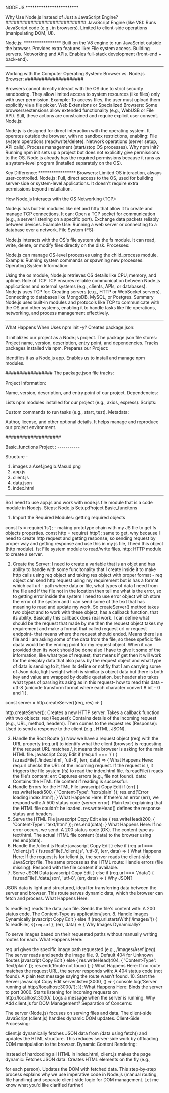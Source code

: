 NODE JS ************************

Why Use Node.js Instead of Just a JavaScript Engine?
#############################
JavaScript Engine (like V8):
Runs JavaScript code (e.g., in browsers).
Limited to client-side operations (manipulating DOM, UI).

Node.js: *****************
Built on the V8 engine to run JavaScript outside the browser.
Provides extra features like:
File system access.
Building servers.
Networking and APIs.
Enables full-stack development (front-end + back-end).

****************************
Working with the Computer Operating System: Browser vs. Node.js
Browser: #####################

Browsers cannot directly interact with the OS due to strict security sandboxing.
They allow limited access to system resources (like files) only with user permission.
Example:
To access files, the user must upload them explicitly via a file picker.
Web Extensions or Specialized Browsers:
Some browsers/extensions allow extended functionality (e.g., WebUSB or File API).
Still, these actions are constrained and require explicit user consent.
Node.js:

Node.js is designed for direct interaction with the operating system.
It operates outside the browser, with no sandbox restrictions, enabling:
File system operations (read/write/delete).
Network operations (server setup, API calls).
Process management (start/stop OS processes).
Why npm init?
Running npm init sets up a project but does not explicitly give permissions to the OS.
Node.js already has the required permissions because it runs as a system-level program (installed separately on the OS).


Key Difference: *****************
Browsers: Limited OS interaction, always user-controlled.
Node.js: Full, direct access to the OS, used for building server-side or system-level applications. It doesn't require extra permissions beyond installation.

How Node.js Interacts with the OS
Networking (TCP):

Node.js has built-in modules like net and http that allow it to create and manage TCP connections.
It can:
Open a TCP socket for communication (e.g., a server listening on a specific port).
Exchange data packets reliably between devices.
Example Use: Running a web server or connecting to a database over a network.
File System (FS):

Node.js interacts with the OS's file system via the fs module.
It can read, write, delete, or modify files directly on the disk.
Processes:

Node.js can manage OS-level processes using the child_process module.
Example: Running system commands or spawning new processes.
Operating System Information:

Using the os module, Node.js retrieves OS details like CPU, memory, and uptime.
Role of TCP
TCP ensures reliable communication between Node.js applications and external systems (e.g., clients, APIs, or databases).
Node.js uses TCP for:
Creating servers (e.g., HTTP or WebSocket servers).
Connecting to databases like MongoDB, MySQL, or Postgres.
Summary
Node.js uses built-in modules and protocols like TCP to communicate with the OS and other systems, enabling it to handle tasks like file operations, networking, and process management effectively.


*******************
What Happens When Uses npm init -y?
Creates package.json:

It initializes our project as a Node.js project.
The package.json file stores:
Project name, version, description, entry point, and dependencies.
Tracks packages installed via npm.
Prepares our Project:

Identifies it as a Node.js app.
Enables us to install and manage npm modules.

#################
The package.json file tracks:

Project Information:

Name, version, description, and entry point of our project.
Dependencies:

Lists npm modules installed for our project (e.g., axios, express).
Scripts:

Custom commands to run tasks (e.g., start, test).
Metadata:

Author, license, and other optional details.
It helps manage and reproduce our project environment.

####################

Basic_functions Project : -----------

Structure - 
1. images
    a.Asef.jpeg
    b.Masud.png
2. app.js
3. client.js
3. data.json
4. index.html 

************************
So I need to use app.js and work with node.js file module that is a code module in Nodejs. 
Steps:
Node.js Setup:Project Basic_funcitons

1. Import the Required Modules: getting required objects 

const fs = require('fs'); - making prototype chain with my JS flie to get fs objects properties. 
const http = require('http'); same to get, why because I need to create http request and getting 
response, so sending request by proper way and getting response and use this in my js file, I heed
this object (http module). 
fs: File system module to read/write files.
http: HTTP module to create a server.

2. Create the Server: I need to create a variable that is an objet and has ability to handle with 
  some funcitonality that I create inside it to make http calls using req object and taking res 
object with proper format - req object can send http request using my requirement but is has a 
format which call url - path where data or file, what types of data I need from the file and if the 
file not in the location then tell me what is the error, so to getting error inside the system 
I need to use error object which store the error of the system and I can send some of the text that
has meaning to read and update my work. 
  So createServer() method takes two object and to work with these object, has a callback function, that its 
ability. Basically this callback does real work. I can define what should be the request that made by me then the 
request object takes my requirement and make a format that called request url or request endpoint- that means where the 
request should ended. Means there is a file and I am asking some of the data from the file, so these speficic file daata 
would be the ending point for my request object. When it can provided then its work should be done also I have to give it 
some of the information, like what type of request, that means if get then it will work for the deisplay data that also 
pass by the request object and what type of data is sending to it, then its define or notifiy that I am carrying some of 
Json data, light weight which is simillar js object data but there is both key and value are wrapped by double quetation. 
but header also takes what types of parsing its asing as in this request- how to read this data - utf-8 (unicode transform 
format where each character convert 8 bit - 0 and 1 ). 

const server = http.createServer((req, res) => {

http.createServer():
Creates a new HTTP server.
Takes a callback function with two objects:
req (Request): Contains details of the incoming request (e.g., URL, method, headers).
Then comes to the request 
res (Response): Used to send a response to the client (e.g., HTML, JSON).


3. Handle the Root Route (/)
Now we have a request object (req) with the URL property (req.url) to identify what the client (browser) is requesting. If the request URL matches /, it means the browser is asking for the main HTML file.
javascript
Copy
Edit
if (req.url === '/') {
  fs.readFile('./index.html', 'utf-8', (err, data) => {
What Happens Here:
req.url checks the URL of the incoming request.
If the request is /, it triggers the file system (fs) to read the index.html file.
fs.readFile() reads the file's content:
err: Captures errors (e.g., file not found).
data: Contains the HTML file content if reading is successful.
4. Handle Errors for the HTML File
javascript
Copy
Edit
if (err) {
  res.writeHead(500, { 'Content-Type': 'text/plain' });
  res.end('Error loading index.html');
}
What Happens Here:
If there's an error (err), we respond with:
A 500 status code (server error).
Plain text explaining that the HTML file couldn't be loaded.
res.writeHead() defines the response status and headers.
5. Serve the HTML File
javascript
Copy
Edit
else {
  res.writeHead(200, { 'Content-Type': 'text/html' });
  res.end(data);
}
What Happens Here:
If no error occurs, we send:
A 200 status code (OK).
The content type as text/html.
The actual HTML file content (data) to the browser using res.end(data).
6. Handle the /client.js Route
javascript
Copy
Edit
} else if (req.url === '/client.js') {
  fs.readFile('./client.js', 'utf-8', (err, data) => {
What Happens Here:
If the request is for /client.js, the server reads the client-side JavaScript file.
The same process as the HTML route:
Handle errors (file missing).
Respond with the file content if available.
7. Serve JSON Data
javascript
Copy
Edit
} else if (req.url === '/data') {
  fs.readFile('./data.json', 'utf-8', (err, data) => {
Why JSON?

JSON data is light and structured, ideal for transferring data between the server and browser.
This route serves dynamic data, which the browser can fetch and process.
What Happens Here:

fs.readFile() reads the data.json file.
Sends the file's content with:
A 200 status code.
The Content-Type as application/json.
8. Handle Images Dynamically
javascript
Copy
Edit
} else if (req.url.startsWith('/images/')) {
  fs.readFile(`.${req.url}`, (err, data) => {
Why Images Dynamically?

To serve images based on their requested paths without manually writing routes for each.
What Happens Here:

req.url gives the specific image path requested (e.g., /images/Asef.jpeg).
The server reads and sends the image file.
9. Default 404 for Unknown Routes
javascript
Copy
Edit
} else {
  res.writeHead(404, { 'Content-Type': 'text/plain' });
  res.end('Route not found');
}
What Happens Here:
If no route matches the request URL, the server responds with:
A 404 status code (not found).
A plain text message saying the route wasn't found.
10. Start the Server
javascript
Copy
Edit
server.listen(3000, () => {
  console.log('Server running at http://localhost:3000/');
});
What Happens Here:
Binds the server to port 3000.
Starts listening for incoming requests on http://localhost:3000/.
Logs a message when the server is running.
Why Add client.js for DOM Management?
Separation of Concerns:

The server (Node.js) focuses on serving files and data.
The client-side JavaScript (client.js) handles dynamic DOM updates.
Client-Side Processing:

client.js dynamically fetches JSON data from /data using fetch() and updates the HTML structure.
This reduces server-side work by offloading DOM manipulation to the browser.
Dynamic Content Rendering:

Instead of hardcoding all HTML in index.html, client.js makes the page dynamic:
Fetches JSON data.
Creates HTML elements on the fly (e.g., <article> for each person).
Updates the DOM with fetched data.
This step-by-step process explains why we use imperative code in Node.js (manual routing, file handling) and separate client-side logic for DOM management. Let me know what you'd like clarified further!